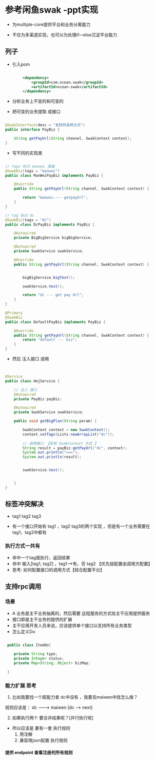 #  参考闲鱼swak -ppt实现

* 为multiple-core提供平台和业务分离能力

* 不仅为多渠道实现，也可以为处理if—else沉淀平台能力

##  列子
* 引入pom

```xml

        <dependency>
            <groupId>com.ocean.swak</groupId>
            <artifactId>ocean-swak</artifactId>
        </dependency>

```

* 分析业务上不变的和可变的

* 把可变的业务提取 成接口

```java

@SwakInterface(desc = "发财的各种方式")
public interface PayBiz {

    String getPayUrl(String channel, SwakContext context);
}

```

* 写不同的实现类

```java

// tags 标识 manwei 漫威
@SwakBiz(tags = "manwei")
public class ManWeiPayBiz implements PayBiz {

    @Override
    public String getPayUrl(String channel, SwakContext context) {

        return "manwei---- getpayUrl";
    }
}

// tag 标识 dc 
@SwakBiz(tags = "dc")
public class DcPayBiz implements PayBiz {

    @Autowired
    private BigBigService bigBigService;

    @Autowired
    private SwakService swakService;

    @Override
    public String getPayUrl(String channel, SwakContext context) {


        bigBigService.bigTest();

        swakService.test();

        return "dc --- get pay Url";
    }
}

@Primary
@SwakBiz
public class DefaultPayBiz implements PayBiz {

    @Override
    public String getPayUrl(String channel, SwakContext context) {
        return "default --- biz";
    }
}


```
* 然后 注入接口 调用

```java


@Service
public class HejService {

    // 注入 接口
    @Autowired
    private PayBiz payBiz;

    @Autowired
    private SwakService swakService;

    public void getBigPlan(String param) {

        SwakContext context = new SwakContext();
        context.setTags(Lists.newArrayList("dc"));
        
        // 调用接口 【采用 SwakContext 方式 】
        String result = payBiz.getPayUrl("dc", context);
        System.out.println("===");
        System.out.println(result);


        swakService.test();


    }
}


```


## 标签冲突解决

* tag1 tag2 tag3 

* 有一个接口开始有 tag1 ，tag2 tag3的两个实现 ，但是有一个业务需要在tag1，tag2中都有

### 执行方式一共有
* 命中一个tag就执行，返回结果
* 命中 输入[tag1, tag2] ，tag1-->有，否 tag2 【优先级配置由调用方配置】
* 思考: 如何配置接口的调用方式【结合配置平台】

## 支持rpc调用
### 场景
* A 业务是主干业务抽离的，然后需要 远程服务的方式给主干应用提供服务
* 接口即是主干业务的提供的扩展
* 主干应用开发人员来说，应该提供单个接口以支持所有业务类型
* 怎么定义Do
```java

 public class ItemDo{
    
    private String type;
    private Integer status;
    private Map<String, Object> bizMap;
    
 }

```




### 能力扩展 思考

1. 比如我要找一个超能力者 dc中没有 ，我要去maiwen中找怎么做？

规则应该是： dc ---> maiwen  [dc --> next]

2. 如果执行两个 要合并结果呢？[并行执行呢]


* 所以应该是 要有一套 执行规则 
    1.  用注解
    2. 兼容用json配置 执行规则
    
    
    
    
#### 提供 endpoint 查看注册的所有规则 


    



